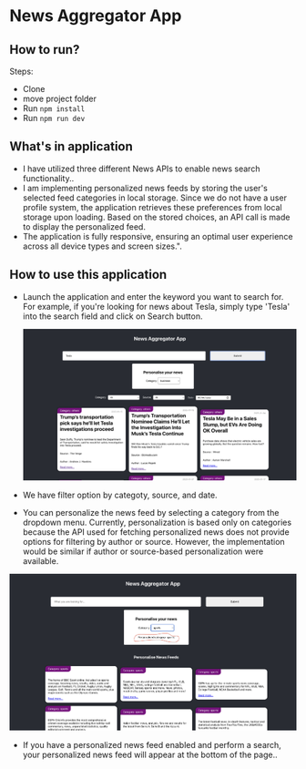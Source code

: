 # News Aggregator App

## How to run?

Steps:

- Clone
- move project folder
- Run `npm install`
- Run `npm run dev`

## What's in application

- I have utilized three different News APIs to enable news search functionality..
- I am implementing personalized news feeds by storing the user's selected feed categories in local storage. Since we do not have a user profile system, the application retrieves these preferences from local storage upon loading. Based on the stored choices, an API call is made to display the personalized feed.
- The application is fully responsive, ensuring an optimal user experience across all device types and screen sizes.".

## How to use this application

- Launch the application and enter the keyword you want to search for. For example, if you're looking for news about Tesla, simply type 'Tesla' into the search field and click on Search button.

  ![Search Result](image.png)

- We have filter option by categoty, source, and date.

- You can personalize the news feed by selecting a category from the dropdown menu. Currently, personalization is based only on categories because the API used for fetching personalized news does not provide options for filtering by author or source. However, the implementation would be similar if author or source-based personalization were available.

![personalised news feed](image-1.png)

- If you have a personalized news feed enabled and perform a search, your personalized news feed will appear at the bottom of the page..

